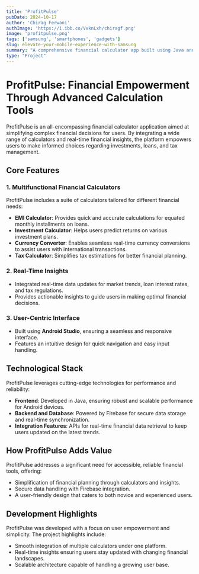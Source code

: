 ```yaml
---
title: 'ProfitPulse'
pubDate: 2024-10-17
author: 'Chirag Ferwani'
authImage: 'https://i.ibb.co/VxknLxh/chiragf.png'
image: 'profitpulse.png'
tags: ['samsung', 'smartphones', 'gadgets']
slug: elevate-your-mobile-experience-with-samsung
summary: "A comprehensive financial calculator app built using Java and Firebase providing real-time insights and secure data handling for loans, investments, and tax estimations."
type: "Project"
---
```


# ProfitPulse: Financial Empowerment Through Advanced Calculation Tools

ProfitPulse is an all-encompassing financial calculator application aimed at simplifying complex financial decisions for users. By integrating a wide range of calculators and real-time financial insights, the platform empowers users to make informed choices regarding investments, loans, and tax management.

## Core Features

### **1. Multifunctional Financial Calculators**
ProfitPulse includes a suite of calculators tailored for different financial needs:
- **EMI Calculator**: Provides quick and accurate calculations for equated monthly installments on loans.
- **Investment Calculator**: Helps users predict returns on various investment plans.
- **Currency Converter**: Enables seamless real-time currency conversions to assist users with international transactions.
- **Tax Calculator**: Simplifies tax estimations for better financial planning.

### **2. Real-Time Insights**
- Integrated real-time data updates for market trends, loan interest rates, and tax regulations.
- Provides actionable insights to guide users in making optimal financial decisions.

### **3. User-Centric Interface**
- Built using **Android Studio**, ensuring a seamless and responsive interface.
- Features an intuitive design for quick navigation and easy input handling.

## Technological Stack

ProfitPulse leverages cutting-edge technologies for performance and reliability:
- **Frontend**: Developed in Java, ensuring robust and scalable performance for Android devices.
- **Backend and Database**: Powered by Firebase for secure data storage and real-time synchronization.
- **Integration Features**: APIs for real-time financial data retrieval to keep users updated on the latest trends.

## How ProfitPulse Adds Value

ProfitPulse addresses a significant need for accessible, reliable financial tools, offering:
- Simplification of financial planning through calculators and insights.
- Secure data handling with Firebase integration.
- A user-friendly design that caters to both novice and experienced users.

## Development Highlights

ProfitPulse was developed with a focus on user empowerment and simplicity. The project highlights include:
- Smooth integration of multiple calculators under one platform.
- Real-time insights ensuring users stay updated with changing financial landscapes.
- Scalable architecture capable of handling a growing user base.